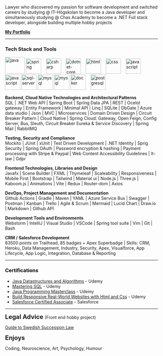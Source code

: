 Lawyer who discovered my passion for software development and switched careers by studying @ IT-Högskolan to become a Java developer and simultaneously studying @ Chas Academy to become a .NET Full stack developer, alongside building multiple hobby projects
<p/>

<!--Lawyer who switched careers due to a strong passion for software development. Now a dedicated and ambitious IT student studying to become a Java developer @ IT-Högskolan and simultaneously studying to become a .NET Full stack developer @ Chas Academy - with top grades in 93% of the courses. Active contributor to Github with 3,708 contributions over the past year. My background in law has given me unique skills in problem-solving, risk analysis, and data protection.-->


[**My Portfolio**](https://annaaxelsson.com/)


---

 <h3>Tech Stack and Tools</h3> 
  
  <!--https://cdn.jsdelivr.net/gh/devicons/devicon/icons/threejs/threejs-original.svg-->
  <p/>
<p class="align center">
<img src="https://cdn.jsdelivr.net/gh/devicons/devicon/icons/java/java-original.svg" alt="java" width="65" height="55"/> 

  <img src="https://cdn.jsdelivr.net/gh/devicons/devicon/icons/spring/spring-original.svg" alt="spring" width="50" height="50"/>
&nbsp;&nbsp;
<img src="https://cdn.jsdelivr.net/gh/devicons/devicon/icons/csharp/csharp-original.svg" alt="csharp" width="50" height="50"/> 
&nbsp;&nbsp;
<img src="https://cdn.jsdelivr.net/gh/devicons/devicon/icons/dotnetcore/dotnetcore-plain.svg" alt="dotnet-core" width="50" height="50"/> 
&nbsp;&nbsp;
<img src="https://cdn.jsdelivr.net/gh/devicons/devicon/icons/html5/html5-original.svg" alt="html" width="50" height="50"/>
&nbsp;&nbsp;
  <img src="https://cdn.jsdelivr.net/gh/devicons/devicon/icons/css3/css3-original.svg" alt="css" width="50" height="50"/>
&nbsp;&nbsp;
   <img src="https://cdn.jsdelivr.net/gh/devicons/devicon/icons/javascript/javascript-original.svg" alt="javascript" width="50" height="50"/>
&nbsp;&nbsp;
   <img src="https://cdn.jsdelivr.net/gh/devicons/devicon/icons/react/react-original.svg" alt="javascript" width="50" height="50"/>

  <img src="https://cdn.jsdelivr.net/gh/devicons/devicon/icons/microsoftsqlserver/microsoftsqlserver-plain-wordmark.svg" alt="sql-server" width="50" height="50"/> 

   <img src="https://cdn.jsdelivr.net/gh/devicons/devicon/icons/mysql/mysql-original.svg" alt="mysql" width="50" height="50"/>

   <img src="https://cdn.jsdelivr.net/gh/devicons/devicon/icons/mongodb/mongodb-original.svg" alt="mysql" width="50" height="50"/>

  <img src="https://cdn.jsdelivr.net/gh/devicons/devicon/icons/docker/docker-original.svg" alt="docker" width="50" height="50"/>
&nbsp;&nbsp;
   <img src="https://cdn.jsdelivr.net/gh/devicons/devicon/icons/postgresql/postgresql-original.svg" alt="postgresql" width="50" height="50"/>

<p/>    

   <b>Backend, Cloud Native Technologies and Architectural Patterns </b> <br>
SQL | .NET Web API | Spring Boot | Spring Data JPA | REST | Ocelot gateway | Entity Framework | Minimal API | Linq | SQLite | DbGate | Azure data studio | Json | MVC | Microservices | Domain Driven Design | Circuit Breaker Pattern | Cloud Native | Spring Cloud: Gateway, Open Feign, Config Server, Bus, Sleuth, Circuit Breaker
Eureka & Service Discovery | Spring Mail | RabbitMQ

<b>Testing, Security and Compliance</b><br>
Mockito | JUnit | xUnit | Test Driven Development | .NET Identity | Sprig Security | Spring OAuth | Password encryption & hashing | Payment processing with Stripe & Paypal | Web Content Accessibility Guidelines | It-law | Gdpr 
  
<b>Frontend Technologies, Libraries and Design </b> <br>
  Javafx | Scene Builder | FXML | Thymeleaf | Scaleability | Responsiveness | Mobile First | Bootstrap | Tailwind | Material ui | Node.js | Three.js | Kaboom.js | Animations | Vite | Redux | Router-dom | Axios 

<b>DevOps, Project Management and Documentation </b><br> 
Github Actions | Gradle | Maven | YAML | Azure Service Bus | Swagger | Postman | Kanban | Trello | Agile & Scrum | Mermaid | Lucid Chart | Draw.io | Markdown | Github API

<b>Development Tools and Environments </b><br>
Webstorm | IntelliJ | Visual Studio | VSCode | Spring tool suite | Vim | Git | Bash
 
<b>CRM / Salesforce Development </b><br> 
83500 points on Trailhead, 85 badges + Apex Superbadge | Skills: CRM, Heroku, Data Management, Industry, Security, Apex, Visualforce, App Lifecycle, App Logic, Integration, Database & Reporting



---

<h3 style="color: black;">Certifications</h3>

- [Java Datastructures and Algorithms](https://github.com/AnnaAxelsson051/Certificates-repo/blob/main/Datastructures-and-Algorithms-Certificate.pdf) - Udemy
- [Mastering SQL](https://github.com/AnnaAxelsson051/Certificates-repo/blob/main/Mysql-certificate.pdf) - Udemy
- [Java Programming Masterclass](https://github.com/AnnaAxelsson051/Certificates-repo/blob/main/Java-Masterclass-certificate.pdf) - Udemy
- [Build Responsive Real-World Websites with Html and Css](https://github.com/AnnaAxelsson051/Certificates-repo/blob/main/Html-and-css-certificate.pdf) - Udemy
- [Salesforce Certified Associate](https://www.salesforce.com/trailblazer/annaaxelsson0369) - Salesforce

---

 <b style="font-size: 20px;">Legal Advice </b> (Front end hobby project)
  
[Guide to Swedish Succession Law](https://annaaxelsson051.github.io/Swedish-Succession-Law-Guide/)

 <b style="font-size: 20px;">Enjoys </b>
<p>Coding, Neuroscience, Art, Psychology, Humour<p/>
    
  

  <!-- 👋 😊 💜 ✨ 🤓 🌐 📚 💻 ⚙️ 🛠 📄 🎮 🕹️ 💼 🕹️ -->


